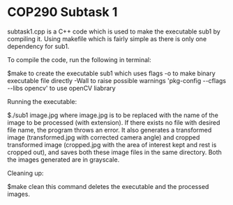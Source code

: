 # COP290 Subtask 1

subtask1.cpp is a C++ code which is used to make the executable sub1 by compiling it. Using makefile which is fairly simple as there is only one dependency for sub1.


To compile the code, run the following in terminal:

$make
to create the executable sub1 which uses flags 
-o to make binary executable file directly
-Wall to raise possible warnings
'pkg-config --cflags --libs opencv' to use openCV liabrary

Running the executable:

$./sub1 image.jpg 
where image.jpg is to be replaced with the name of the image to be processed (with extension).
If there exists no file with desired file name, the program throws an error.
It also generates a transformed image (transformed.jpg with corrected camera angle) and cropped transformed image (cropped.jpg with the area of interest kept and rest is cropped out), and saves both these image files in the same directory. Both the images generated are in grayscale.

Cleaning up:

$make clean
this command deletes the executable and the processed images. 
